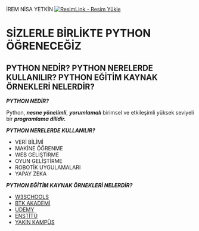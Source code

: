 İREM NİSA YETKİN 
<a href="https://resimlink.com/XAGq3S" title="ResimLink - Resim Yükle"><img src="https://r.resimlink.com/XAGq3S.png" title="ResimLink - Resim Yükle" alt="ResimLink - Resim Yükle"></a>

#   SİZLERLE BİRLİKTE PYTHON ÖĞRENECEĞİZ
## PYTHON NEDİR? PYTHON NERELERDE KULLANILIR? PYTHON EĞİTİM KAYNAK ÖRNEKLERİ NELERDİR?

**_PYTHON NEDİR?_**


Python, **_nesne yönelimli_**, **_yorumlamalı_** birimsel ve etkileşimli yüksek seviyeli bir **_programlama dilidir._**

**_PYTHON NERELERDE KULLANILIR?_**
* VERİ BİLİMİ 
* MAKİNE ÖĞRENME
* WEB GELİŞTİRME
* OYUN GELİŞTİRME 
* ROBOTİK UYGULAMALARI
* YAPAY ZEKA


**_PYTHON EĞİTİM KAYNAK ÖRNEKLERİ NELERDİR?_**
* [W3SCHOOLS](https://www.w3schools.com/python/default.asp)
* [BTK AKADEMİ](https://www.btkakademi.gov.tr/portal/course/s-f-rdan-ileri-seviye-python-programlama-5877#!/about)
* [UDEMY](https://www.udemy.com/course/python-programlama-baslangic-egitimi-kursu/)
* [ENSTİTÜ](https://www.iienstitu.com/online-egitim/python-egitimi)
* [YAKIN KAMPÜS](https://www.youtube.com/watch?v=EzHgbO1Cee4&list=PLWctyKyPphPiul3WbHkniANLqSheBVP3O)

